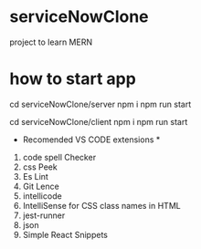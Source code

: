 # serviceNowClone
project to learn MERN

# how to start app
cd serviceNowClone/server
npm i 
npm run start

cd serviceNowClone/client
npm i 
npm run start

* Recomended VS CODE extensions *
1. code spell Checker
2. css Peek
3. Es Lint
4. Git Lence
5. intellicode
6. IntelliSense for CSS class names in HTML
7. jest-runner
8. json
9. Simple React Snippets
